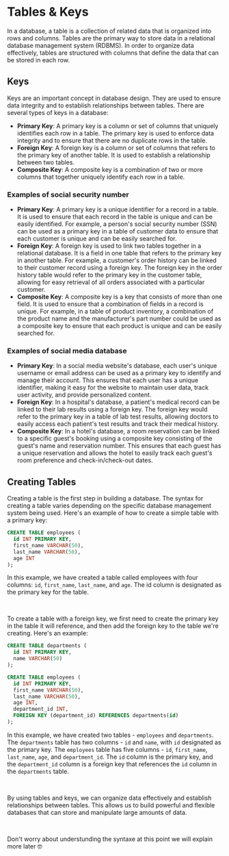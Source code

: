 # Tables & Keys

In a database, a table is a collection of related data that is organized into rows and columns. Tables are the primary way to store data in a relational database management system (RDBMS). In order to organize data effectively, tables are structured with columns that define the data that can be stored in each row.

## Keys 

Keys are an important concept in database design. They are used to ensure data integrity and to establish relationships between tables. There are several types of keys in a database:

* **Primary Key**: A primary key is a column or set of columns that uniquely identifies each row in a table. The primary key is used to enforce data integrity and to ensure that there are no duplicate rows in the table.
* **Foreign Key**: A foreign key is a column or set of columns that refers to the primary key of another table. It is used to establish a relationship between two tables.
* **Composite Key**: A composite key is a combination of two or more columns that together uniquely identify each row in a table.

### Examples of social security number

* **Primary Key**: A primary key is a unique identifier for a record in a table. It is used to ensure that each record in the table is unique and can be easily identified. For example, a person's social security number (SSN) can be used as a primary key in a table of customer data to ensure that each customer is unique and can be easily searched for.
* **Foreign Key**: A foreign key is used to link two tables together in a relational database. It is a field in one table that refers to the primary key in another table. For example, a customer's order history can be linked to their customer record using a foreign key. The foreign key in the order history table would refer to the primary key in the customer table, allowing for easy retrieval of all orders associated with a particular customer.
* **Composite Key**: A composite key is a key that consists of more than one field. It is used to ensure that a combination of fields in a record is unique. For example, in a table of product inventory, a combination of the product name and the manufacturer's part number could be used as a composite key to ensure that each product is unique and can be easily searched for.

### Examples of social media database 

* **Primary Key**: In a social media website's database, each user's unique username or email address can be used as a primary key to identify and manage their account. This ensures that each user has a unique identifier, making it easy for the website to maintain user data, track user activity, and provide personalized content.
* **Foreign Key**: In a hospital's database, a patient's medical record can be linked to their lab results using a foreign key. The foreign key would refer to the primary key in a table of lab test results, allowing doctors to easily access each patient's test results and track their medical history.
* **Composite Key**: In a hotel's database, a room reservation can be linked to a specific guest's booking using a composite key consisting of the guest's name and reservation number. This ensures that each guest has a unique reservation and allows the hotel to easily track each guest's room preference and check-in/check-out dates.

## Creating Tables

Creating a table is the first step in building a database. The syntax for creating a table varies depending on the specific database management system being used. Here's an example of how to create a simple table with a primary key:

```sql
CREATE TABLE employees (
  id INT PRIMARY KEY,
  first_name VARCHAR(50),
  last_name VARCHAR(50),
  age INT
);
```


In this example, we have created a table called employees with four columns: `id`, `first_name`, `last_name`, and `age`. The id column is designated as the primary key for the table.

<br />

To create a table with a foreign key, we first need to create the primary key in the table it will reference, and then add the foreign key to the table we're creating. Here's an example:

```sql
CREATE TABLE departments (
  id INT PRIMARY KEY,
  name VARCHAR(50)
);

CREATE TABLE employees (
  id INT PRIMARY KEY,
  first_name VARCHAR(50),
  last_name VARCHAR(50),
  age INT,
  department_id INT,
  FOREIGN KEY (department_id) REFERENCES departments(id)
);

```

In this example, we have created two tables - `employees` and `departments`. The `departments` table has two columns - `id` and `name`, with `id` designated as the primary key. The `employees` table has five columns - `id`, `first_name`, `last_name`, `age`, and `department_id`. The `id` column is the primary key, and the `department_id` column is a foreign key that references the `id` column in the `departments` table.

<br />

By using tables and keys, we can organize data effectively and establish relationships between tables. This allows us to build powerful and flexible databases that can store and manipulate large amounts of data.

<br />

Don't worry about understunding the syntaxe at this point we will explain more later 🤓
